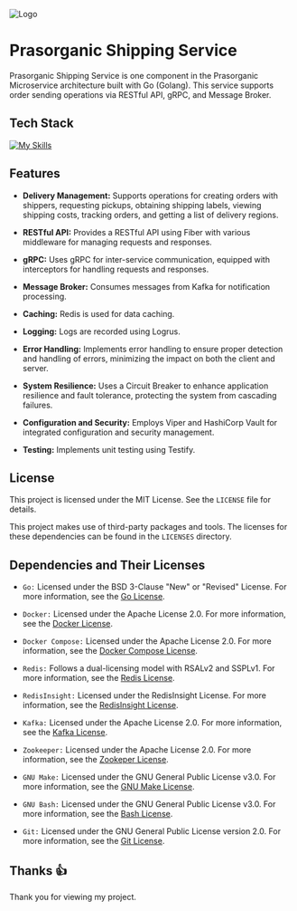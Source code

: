 
![Logo](https://ik.imagekit.io/pj3r6oe9k/prasorganic-high-resolution-logo-transparent.svg?updatedAt=1726835541390)

# Prasorganic Shipping Service

Prasorganic Shipping Service is one component in the Prasorganic Microservice architecture built with Go (Golang). This service supports order sending operations via RESTful API, gRPC, and Message Broker.

## Tech Stack

[![My Skills](https://skillicons.dev/icons?i=go,docker,redis,kafka,bash,git&theme=light)](https://skillicons.dev)

## Features

- **Delivery Management:** Supports operations for creating orders with shippers, requesting pickups, obtaining shipping labels, viewing shipping costs, tracking orders, and getting a list of delivery regions.

- **RESTful API:** Provides a RESTful API using Fiber with various middleware for managing requests and responses.

- **gRPC:** Uses gRPC for inter-service communication, equipped with interceptors for handling requests and responses.

- **Message Broker:** Consumes messages from Kafka for notification processing.

- **Caching:** Redis is used for data caching.

- **Logging:** Logs are recorded using Logrus.

- **Error Handling:** Implements error handling to ensure proper detection and handling of errors, minimizing the impact on both the client and server.

- **System Resilience:** Uses a Circuit Breaker to enhance application resilience and fault tolerance, protecting the system from cascading failures.

- **Configuration and Security:** Employs Viper and HashiCorp Vault for integrated configuration and security management.

- **Testing:** Implements unit testing using Testify.

## License

This project is licensed under the MIT License. See the `LICENSE` file for details.

This project makes use of third-party packages and tools. The licenses for these
dependencies can be found in the `LICENSES` directory.

## Dependencies and Their Licenses

- `Go:` Licensed under the BSD 3-Clause "New" or "Revised" License. For more information, see the [Go License](https://github.com/golang/go/blob/master/LICENSE).

- `Docker:` Licensed under the Apache License 2.0. For more information, see the [Docker License](https://github.com/docker/docs/blob/main/LICENSE).

- `Docker Compose:` Licensed under the Apache License 2.0. For more information, see the [Docker Compose License](https://github.com/docker/compose/blob/main/LICENSE).

- `Redis:` Follows a dual-licensing model with RSALv2 and SSPLv1. For more information, see the [Redis License](https://redis.io/legal/licenses/).

- `RedisInsight:` Licensed under the RedisInsight License. For more information, see the [RedisInsight License](https://github.com/RedisInsight/RedisInsight/blob/main/LICENSE).

- `Kafka:` Licensed under the Apache License 2.0. For more information, see the [Kafka License](https://github.com/apache/kafka/blob/trunk/LICENSE).

- `Zookeeper:` Licensed under the Apache License 2.0. For more information, see the [Zookeper License](https://github.com/apache/zookeeper/blob/master/LICENSE.txt).

- `GNU Make:` Licensed under the GNU General Public License v3.0. For more information, see the [GNU Make License](https://www.gnu.org/licenses/gpl.html).

- `GNU Bash:` Licensed under the GNU General Public License v3.0. For more information, see the [Bash License](https://www.gnu.org/licenses/gpl-3.0.html).

- `Git:` Licensed under the GNU General Public License version 2.0. For more information, see the [Git License](https://opensource.org/license/GPL-2.0).

## Thanks 👍
Thank you for viewing my project.